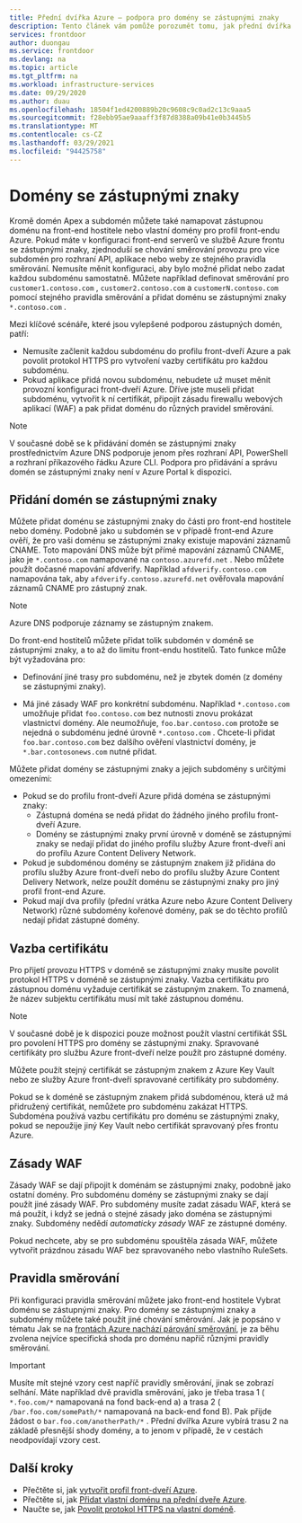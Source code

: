 ```yaml
---
title: Přední dvířka Azure – podpora pro domény se zástupnými znaky
description: Tento článek vám pomůže porozumět tomu, jak přední dvířka Azure podporuje mapování a správu domén se zástupnými znaky v seznamu vlastních domén.
services: frontdoor
author: duongau
ms.service: frontdoor
ms.devlang: na
ms.topic: article
ms.tgt_pltfrm: na
ms.workload: infrastructure-services
ms.date: 09/29/2020
ms.author: duau
ms.openlocfilehash: 18504f1ed4200889b20c9608c9c0ad2c13c9aaa5
ms.sourcegitcommit: f28ebb95ae9aaaff3f87d8388a09b41e0b3445b5
ms.translationtype: MT
ms.contentlocale: cs-CZ
ms.lasthandoff: 03/29/2021
ms.locfileid: "94425758"
---
```

# <a name="wildcard-domains"></a>Domény se zástupnými znaky

Kromě domén Apex a subdomén můžete také namapovat zástupnou doménu na front-end hostitele nebo vlastní domény pro profil front-endu Azure. Pokud máte v konfiguraci front-end serverů ve službě Azure frontu se zástupnými znaky, zjednoduší se chování směrování provozu pro více subdomén pro rozhraní API, aplikace nebo weby ze stejného pravidla směrování. Nemusíte měnit konfiguraci, aby bylo možné přidat nebo zadat každou subdoménu samostatně. Můžete například definovat směrování pro `customer1.contoso.com` , `customer2.contoso.com` a `customerN.contoso.com` pomocí stejného pravidla směrování a přidat doménu se zástupnými znaky `*.contoso.com` .

Mezi klíčové scénáře, které jsou vylepšené podporou zástupných domén, patří:

- Nemusíte začlenit každou subdoménu do profilu front-dveří Azure a pak povolit protokol HTTPS pro vytvoření vazby certifikátu pro každou subdoménu.
- Pokud aplikace přidá novou subdoménu, nebudete už muset měnit provozní konfiguraci front-dveří Azure. Dříve jste museli přidat subdoménu, vytvořit k ní certifikát, připojit zásadu firewallu webových aplikací (WAF) a pak přidat doménu do různých pravidel směrování.

> [!NOTE]
> V současné době se k přidávání domén se zástupnými znaky prostřednictvím Azure DNS podporuje jenom přes rozhraní API, PowerShell a rozhraní příkazového řádku Azure CLI. Podpora pro přidávání a správu domén se zástupnými znaky není v Azure Portal k dispozici.

## <a name="adding-wildcard-domains"></a>Přidání domén se zástupnými znaky

Můžete přidat doménu se zástupnými znaky do části pro front-end hostitele nebo domény. Podobně jako u subdomén se v případě front-end Azure ověří, že pro vaši doménu se zástupnými znaky existuje mapování záznamů CNAME. Toto mapování DNS může být přímé mapování záznamů CNAME, jako je `*.contoso.com` namapované na `contoso.azurefd.net` . Nebo můžete použít dočasné mapování afdverify. Například `afdverify.contoso.com` namapována tak, aby `afdverify.contoso.azurefd.net` ověřovala mapování záznamů CNAME pro zástupný znak.

> [!NOTE]
> Azure DNS podporuje záznamy se zástupným znakem.

Do front-end hostitelů můžete přidat tolik subdomén v doméně se zástupnými znaky, a to až do limitu front-endu hostitelů. Tato funkce může být vyžadována pro:

- Definování jiné trasy pro subdoménu, než je zbytek domén (z domény se zástupnými znaky).

- Má jiné zásady WAF pro konkrétní subdoménu. Například `*.contoso.com` umožňuje přidat `foo.contoso.com` bez nutnosti znovu prokázat vlastnictví domény. Ale neumožňuje, `foo.bar.contoso.com` protože se nejedná o subdoménu jedné úrovně `*.contoso.com` . Chcete-li přidat `foo.bar.contoso.com` bez dalšího ověření vlastnictví domény, je `*.bar.contosonews.com` nutné přidat.

Můžete přidat domény se zástupnými znaky a jejich subdomény s určitými omezeními:

- Pokud se do profilu front-dveří Azure přidá doména se zástupnými znaky:
  - Zástupná doména se nedá přidat do žádného jiného profilu front-dveří Azure.
  - Domény se zástupnými znaky první úrovně v doméně se zástupnými znaky se nedají přidat do jiného profilu služby Azure front-dveří ani do profilu Azure Content Delivery Network.
- Pokud je subdoménou domény se zástupným znakem již přidána do profilu služby Azure front-dveří nebo do profilu služby Azure Content Delivery Network, nelze použít doménu se zástupnými znaky pro jiný profil front-end Azure.
- Pokud mají dva profily (přední vrátka Azure nebo Azure Content Delivery Network) různé subdomény kořenové domény, pak se do těchto profilů nedají přidat zástupné domény.

## <a name="certificate-binding"></a>Vazba certifikátu

Pro přijetí provozu HTTPS v doméně se zástupnými znaky musíte povolit protokol HTTPS v doméně se zástupnými znaky. Vazba certifikátu pro zástupnou doménu vyžaduje certifikát se zástupným znakem. To znamená, že název subjektu certifikátu musí mít také zástupnou doménu.

> [!NOTE]
> V současné době je k dispozici pouze možnost použít vlastní certifikát SSL pro povolení HTTPS pro domény se zástupnými znaky. Spravované certifikáty pro službu Azure front-dveří nelze použít pro zástupné domény.

Můžete použít stejný certifikát se zástupným znakem z Azure Key Vault nebo ze služby Azure front-dveří spravované certifikáty pro subdomény.

Pokud se k doméně se zástupným znakem přidá subdoménou, která už má přidružený certifikát, nemůžete pro subdoménu zakázat HTTPS. Subdoména používá vazbu certifikátu pro doménu se zástupnými znaky, pokud se nepoužije jiný Key Vault nebo certifikát spravovaný přes frontu Azure.

## <a name="waf-policies"></a>Zásady WAF

Zásady WAF se dají připojit k doménám se zástupnými znaky, podobně jako ostatní domény. Pro subdoménu domény se zástupnými znaky se dají použít jiné zásady WAF. Pro subdomény musíte zadat zásadu WAF, která se má použít, i když se jedná o stejné zásady jako doména se zástupnými znaky. Subdomény nedědí *automaticky zásady* WAF ze zástupné domény.

Pokud nechcete, aby se pro subdoménu spouštěla zásada WAF, můžete vytvořit prázdnou zásadu WAF bez spravovaného nebo vlastního RuleSets.

## <a name="routing-rules"></a>Pravidla směrování

Při konfiguraci pravidla směrování můžete jako front-end hostitele Vybrat doménu se zástupnými znaky. Pro domény se zástupnými znaky a subdomény můžete také použít jiné chování směrování. Jak je popsáno v tématu Jak se na [frontách Azure nachází párování směrování](front-door-route-matching.md), je za běhu zvolena nejvíce specifická shoda pro doménu napříč různými pravidly směrování.

> [!IMPORTANT]
> Musíte mít stejné vzory cest napříč pravidly směrování, jinak se zobrazí selhání. Máte například dvě pravidla směrování, jako je třeba trasa 1 ( `*.foo.com/*` namapovaná na fond back-end a) a trasa 2 ( `/bar.foo.com/somePath/*` namapovaná na back-end fond B). Pak přijde žádost o `bar.foo.com/anotherPath/*` . Přední dvířka Azure vybírá trasu 2 na základě přesnější shody domény, a to jenom v případě, že v cestách neodpovídají vzory cest.

## <a name="next-steps"></a>Další kroky

- Přečtěte si, jak [vytvořit profil front-dveří Azure](quickstart-create-front-door.md).
- Přečtěte si, jak [Přidat vlastní doménu na přední dveře Azure](front-door-custom-domain.md).
- Naučte se, jak [Povolit protokol HTTPS na vlastní doméně](front-door-custom-domain-https.md).
